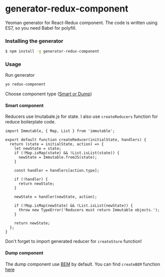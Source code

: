 # generator-redux-component
Yeoman generator for React-Redux component. The code is written using ES7, so you need Babel for polyfill.

### Installing the generator

```bash
$ npm install -g generator-redux-component
```


### Usage

Run generator
```bash
yo redux-component
```
Choose component type ([Smart or Dump](https://medium.com/@dan_abramov/smart-and-dumb-components-7ca2f9a7c7d0))

#### Smart component

Reducers use Imutabale.js for state. I also use `createReducers` function for reduce boilerplate code.

```
import Immutable, { Map, List } from 'immutable';

export default function createReducer(initialState, handlers) {
  return (state = initialState, action) => {
    let newState = state;
    if (!Map.isMap(state) && !List.isList(state)) {
      newState = Immutable.fromJS(state);
    }

    const handler = handlers[action.type];

    if (!handler) {
      return newState;
    }

    newState = handler(newState, action);

    if (!Map.isMap(newState) && !List.isList(newState)) {
      throw new TypeError('Reducers must return Immutable objects.');
    }

    return newState;
  };
}

```

Don't forget to import generated reducer for `createStore` function!


#### Dump component

The dump component use [BEM](https://en.bem.info) by default. You can find `createBEM` function [here](https://gist.github.com/terpiljenya/45b9ce90bd3b618338cb)
